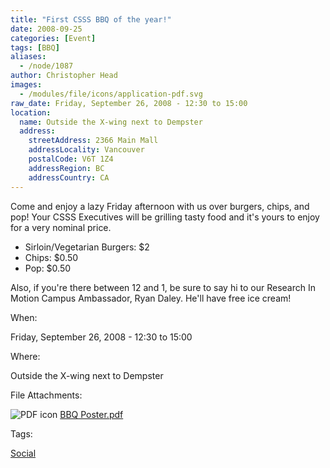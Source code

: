 ```yaml
---
title: "First CSSS BBQ of the year!"
date: 2008-09-25
categories: [Event]
tags: [BBQ]
aliases:
  - /node/1087
author: Christopher Head
images:
  - /modules/file/icons/application-pdf.svg
raw_date: Friday, September 26, 2008 - 12:30 to 15:00
location:
  name: Outside the X-wing next to Dempster
  address:
    streetAddress: 2366 Main Mall
    addressLocality: Vancouver
    postalCode: V6T 1Z4
    addressRegion: BC
    addressCountry: CA
---
```


Come and enjoy a lazy Friday afternoon with us over burgers, chips, and pop! Your CSSS Executives will be grilling tasty food and it's yours to enjoy for a very nominal price.

- Sirloin/Vegetarian Burgers: $2
- Chips: $0.50
- Pop: $0.50

Also, if you're there between 12 and 1, be sure to say hi to our Research In Motion Campus Ambassador, Ryan Daley. He'll have free ice cream!

When: 

Friday, September 26, 2008 - 12:30 to 15:00

Where: 

Outside the X-wing next to Dempster

File Attachments: 

 ![PDF icon](/modules/file/icons/application-pdf.svg "application/pdf") [BBQ Poster.pdf](https://ubccsss.org/files/BBQ%20Poster.pdf)

Tags: 

[Social](/social)
